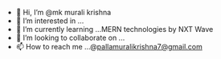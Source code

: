 - 👋 Hi, I’m @mk murali krishna
- 👀 I’m interested in ...
- 🌱 I’m currently learning ...MERN technologies by NXT Wave
- 💞️ I’m looking to collaborate on ...
- 📫 How to reach me ...@pallamuralikrishna7@gmail.com

<!---
mk787/mk787 is a ✨ special ✨ repository because its `README.md` (this file) appears on your GitHub profile.
You can click the Preview link to take a look at your changes.
